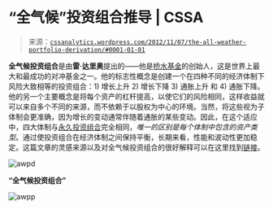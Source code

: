 <!--yml

分类：未分类

日期：2024-05-12 18:03:42

-->

# “全气候”投资组合推导 | CSSA

> 来源：[`cssanalytics.wordpress.com/2012/11/07/the-all-weather-portfolio-derivation/#0001-01-01`](https://cssanalytics.wordpress.com/2012/11/07/the-all-weather-portfolio-derivation/#0001-01-01)

**全气候投资组合**是由**雷·达里奥**提出的——他是[桥水基金](http://www.bwater.com/home/research--press.aspx)的创始人，这是世界上最大和最成功的对冲基金之一。他的标志性概念是创建一个在四种不同的经济体制下风险大致相等的投资组合：1) 增长上升 2) 增长下降 3) 通胀上升  和 4) 通胀下降。他的另一个主要概念是将每个资产的杠杆提高，以使它们的风险相同，这样收益就可以来自多个不同的来源，而不依赖于以股权为中心的环境。当然，将这些视为子体制会更准确，因为增长的变动通常伴随着通胀的某些变动。因此，在这个适应中，四大体制与[永久投资组合](https://cssanalytics.wordpress.com/2012/11/01/permanent-portfolio-derivation-and-historical-performance/)完全相同，*唯一的区别是每个体制中包含的资产类型*。通过使投资组合在经济体制之间保持平衡，长期来看，性能和波动性更加稳定。这篇文章的灵感来源以及对全气候投资组合的很好解释可以在这里找到[链接](http://seekingalpha.com/article/878251-bridgewater-s-all-weather-portfolio-vs-harry-browne-s-permanent-portfolio)。

![awpd](https://cssanalytics.files.wordpress.com/2012/11/awpd1.png)

**“全气候投资组合”**

![awpp](https://cssanalytics.files.wordpress.com/2012/11/awpp.png)
